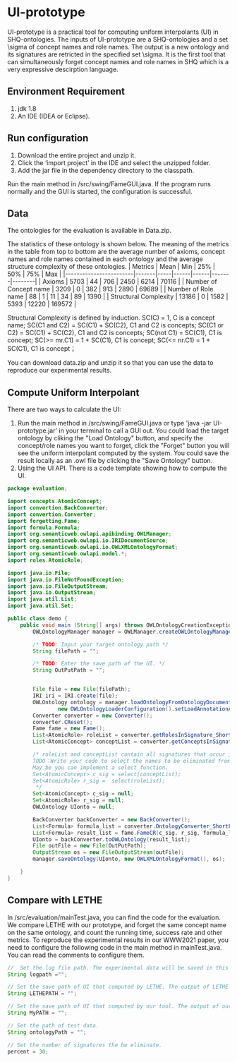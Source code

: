 # UI-prototype

UI-prototype is a practical tool for computing  uniform interpolants (UI) in SHQ-ontologies. The inputs of UI-prototype are a SHQ-ontologies and a set \sigma of concept names and role names. The output is a new ontology and its signatures are retricted in the specified set \sigma. It is the first tool that can simultaneously forget concept names and role names in SHQ which is a very expressive descirption language. 

## Environment Requirement

1. jdk 1.8
2. An IDE (IDEA or Eclipse).

## Run configuration

1. Download the entire project and unzip it.
2. Click the ‘import project’ in the IDE and select the unzipped folder.
3. Add the jar file in the dependency directory to the classpath.

Run the main method in /src/swing/FameGUI.java. If the program runs normally and the GUI is started, the configuration is successful.


## Data

The ontologies for the evaluation is available in Data.zip. 

The statistics of these ontology is shown below.
The meaning of the metrics in the table from top to bottom are the average number of axioms, concept names and role names contained in each ontology and the average structure complexity of these ontologies.
| Metrics                | Mean  | Min | 25%  | 50%  | 75%   | Max    |
|------------------------|-------|-----|------|------|-------|--------|
| Axioms                 | 5703  | 44  | 706  | 2450 | 6214  | 70116  |
| Number of Concept name | 3209  | 0   | 382  | 913  | 2890  | 69689  |
| Number of Role name    | 88    | 1   | 11   | 34   | 89    | 1390   |
| Structural Complexity  | 13186 | 0   | 1582 | 5393 | 12220 | 169572 |

Structural Complexity is defined by induction.
SC(C) = 1, C is a concept name;
SC(C1 and C2) = SC(C1) + SC(C2), C1 and C2 is concepts;
SC(C1 or C2) = SC(C1) + SC(C2), C1 and C2 is concepts;
SC(not C1) = SC(C1), C1 is concept;
SC(>= mr.C1) = 1 + SC(C1), C1 is concept;
SC(<= nr.C1) = 1 + SC(C1), C1 is concept；

You can download data.zip and unzip it so that you can use the data to reproduce our experimental results.

## Compute Uniform Interpolant

There are two ways to calculate the UI:
1. Run the main method in /src/swing/FameGUI.java or type 'java -jar UI-prototype.jar' in your terminal to call a GUI out. You could load the target ontology by cliking the "Load Ontology" button, and specify the concept/role names you want to forget, click the "Forget" button you will see the uniform interpolant computed by the system. You could save the result locally as an .owl file by clicking the "Save Ontology" button.
2. Using the UI API.
There is a code template showing how to compute the UI.

```java
package evaluation;

import concepts.AtomicConcept;
import convertion.BackConverter;
import convertion.Converter;
import forgetting.Fame;
import formula.Formula;
import org.semanticweb.owlapi.apibinding.OWLManager;
import org.semanticweb.owlapi.io.IRIDocumentSource;
import org.semanticweb.owlapi.io.OWLXMLOntologyFormat;
import org.semanticweb.owlapi.model.*;
import roles.AtomicRole;

import java.io.File;
import java.io.FileNotFoundException;
import java.io.FileOutputStream;
import java.io.OutputStream;
import java.util.List;
import java.util.Set;

public class demo {
    public void main (String[] args) throws OWLOntologyCreationException, CloneNotSupportedException, FileNotFoundException, OWLOntologyStorageException {
        OWLOntologyManager manager = OWLManager.createOWLOntologyManager();

        /* TODO: Input your target ontology path */
        String filePath = "";

        /* TODO: Enter the save path of the UI. */
        String OutPutPath = "";


        File file = new File(filePath);
        IRI iri = IRI.create(file);
        OWLOntology ontology = manager.loadOntologyFromOntologyDocument(new IRIDocumentSource(iri),
                new OWLOntologyLoaderConfiguration().setLoadAnnotationAxioms(true));
        Converter converter = new Converter();
        converter.CReset();
        Fame fame = new Fame();
        List<AtomicRole> roleList = converter.getRolesInSignature_ShortForm(ontology);
        List<AtomicConcept> conceptList = converter.getConceptsInSignature_ShortForm(ontology);

        /* roleList and conceptList contain all signatures that occur in the input ontology.
        TODO：Write your code to select the names to be eliminated from these two lists.
        May be you can implement a select function.
        Set<AtomicConcept> c_sig = select(conceptList);
        Set<AtomicRole> r_sig =  select(roleList);
         */
        Set<AtomicConcept> c_sig = null;
        Set<AtomicRole> r_sig = null;
        OWLOntology UIonto = null;

        BackConverter backConverter = new BackConverter();
        List<Formula> formula_list = converter.OntologyConverter_ShortForm(ontology);
        List<Formula> result_list = fame.FameCR(c_sig, r_sig, formula_list);
        UIonto = backConverter.toOWLOntology(result_list);
        File outFile = new File(OutPutPath);
        OutputStream os = new FileOutputStream(outFile);
        manager.saveOntology(UIonto, new OWLXMLOntologyFormat(), os);

    }
}
```

## Compare with LETHE
In /src/evaluation/mainTest.java, you can find the code for the evaluation. We compare LETHE with our prototype, and forget the same concept name on the same ontology, and count the running time, success rate and other metrics. To reproduce the experimental results in our WWW2021 paper, you need to configure the following code in the main method in mainTest.java. You can read the comments to configure them.
```java
//  Set the log file path. The experimental data will be saved in this file path.
String logpath ="";

// Set the save path of UI that computed by LETHE. The output of LETHE will be saved in this file path.
String LETHEPATH = "";

// Set the save path of UI that computed by our tool. The output of our tool will be saved in this file path.
String MyPATH = "";

// Set the path of test data. 
String ontologyPath = "";

// Set the number of signatures the be eliminate.
percent = 30;
```

